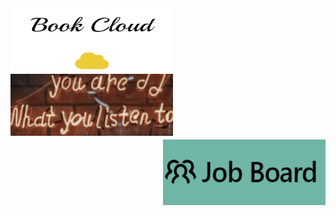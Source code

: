 <a href="https://62f9c18dd35b2b721f7f8a30--ephemeral-treacle-8f3661.netlify.app/">
  <img align="left" width="260" height="105" src="https://github.com/kb789/kb789/blob/main/bookcloud.png" />
</a>
<a href="https://heartfelt-bonbon-fe9616.netlify.app/">
  <img width="260" height="105" align="center" src="https://github.com/kb789/kb789/blob/main/music.png" />
</a>
<a href="https://job-board-xi.vercel.app/">
  <img align="right" width="260" height="105" src="https://github.com/kb789/kb789/blob/main/job.png" />
</a>
<!--### :woman_technologist: About Me : 

**kb789/kb789** is a ✨ _special_ ✨ repository because its `README.md` (this file) appears on your GitHub profile.

Here are some ideas to get you started:

- 🔭 I’m currently working on ...
- 🌱 I’m currently learning ...
- 👯 I’m looking to collaborate on ...
- 🤔 I’m looking for help with ...
- 💬 Ask me about ...
- 📫 How to reach me: ...
- 😄 Pronouns: ...
- ⚡ Fun fact: ...


---

### :hammer_and_wrench: Languages and Tools : <div>
  
  <img src="https://github.com/devicons/devicon/blob/master/icons/python/python-original.svg" title="Python" alt="Python" width="40" height="40"/>&nbsp;
  <img src="https://github.com/devicons/devicon/blob/master/icons/react/react-original-wordmark.svg" title="React" alt="React" width="40" height="40"/>&nbsp;
  <img src="https://github.com/devicons/devicon/blob/master/icons/javascript/javascript-original.svg" title="JavaScript" alt="JavaScript" width="40" height="40"/>&nbsp;
  <img src="https://github.com/devicons/devicon/blob/master/icons/firebase/firebase-plain-wordmark.svg" title="Firebase" alt="Firebase" width="40" height="40"/>&nbsp;
  <img src="https://github.com/devicons/devicon/blob/master/icons/nodejs/nodejs-original-wordmark.svg" title="NodeJS" alt="NodeJS" width="40" height="40"/>&nbsp;
  
 
</div>
-->

